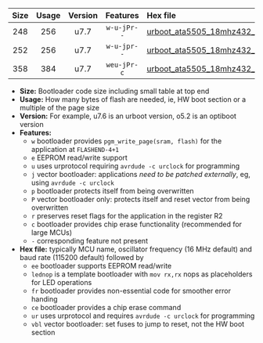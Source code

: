 |Size|Usage|Version|Features|Hex file|
|:-:|:-:|:-:|:-:|:--|
|248|256|u7.7|`w-u-jPr--`|[urboot_ata5505_18mhz432_9600bps_lednop_ur_vbl.hex](https://raw.githubusercontent.com/stefanrueger/urboot.hex/main/mcus/ata5505/fcpu_18mhz432/9600_bps/urboot_ata5505_18mhz432_9600bps_lednop_ur_vbl.hex)|
|252|256|u7.7|`w-u-jpr--`|[urboot_ata5505_18mhz432_9600bps_lednop_fr_ur_vbl.hex](https://raw.githubusercontent.com/stefanrueger/urboot.hex/main/mcus/ata5505/fcpu_18mhz432/9600_bps/urboot_ata5505_18mhz432_9600bps_lednop_fr_ur_vbl.hex)|
|358|384|u7.7|`weu-jPr-c`|[urboot_ata5505_18mhz432_9600bps_ee_lednop_fr_ce_ur_vbl.hex](https://raw.githubusercontent.com/stefanrueger/urboot.hex/main/mcus/ata5505/fcpu_18mhz432/9600_bps/urboot_ata5505_18mhz432_9600bps_ee_lednop_fr_ce_ur_vbl.hex)|

- **Size:** Bootloader code size including small table at top end
- **Usage:** How many bytes of flash are needed, ie, HW boot section or a multiple of the page size
- **Version:** For example, u7.6 is an urboot version, o5.2 is an optiboot version
- **Features:**
  + `w` bootloader provides `pgm_write_page(sram, flash)` for the application at `FLASHEND-4+1`
  + `e` EEPROM read/write support
  + `u` uses urprotocol requiring `avrdude -c urclock` for programming
  + `j` vector bootloader: applications *need to be patched externally*, eg, using `avrdude -c urclock`
  + `p` bootloader protects itself from being overwritten
  + `P` vector bootloader only: protects itself and reset vector from being overwritten
  + `r` preserves reset flags for the application in the register R2
  + `c` bootloader provides chip erase functionality (recommended for large MCUs)
  + `-` corresponding feature not present
- **Hex file:** typically MCU name, oscillator frequency (16 MHz default) and baud rate (115200 default) followed by
  + `ee` bootloader supports EEPROM read/write
  + `lednop` is a template bootloader with `mov rx,rx` nops as placeholders for LED operations
  + `fr` bootloader provides non-essential code for smoother error handing
  + `ce` bootloader provides a chip erase command
  + `ur` uses urprotocol and requires `avrdude -c urclock` for programming
  + `vbl` vector bootloader: set fuses to jump to reset, not the HW boot section
